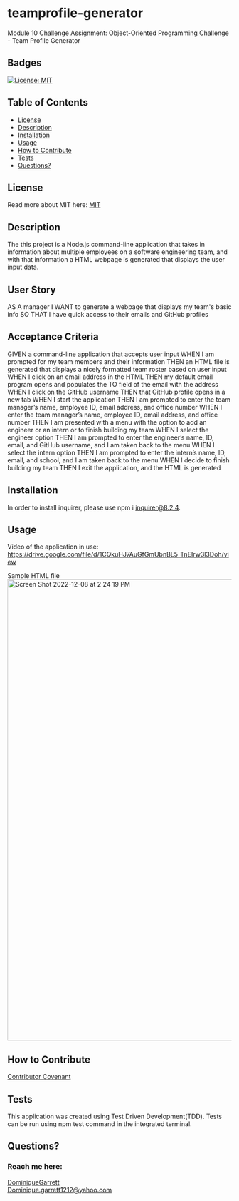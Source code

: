 # teamprofile-generator
Module 10 Challenge Assignment: Object-Oriented Programming Challenge - Team Profile Generator

  ## Badges
  [![License: MIT](https://img.shields.io/badge/License-MIT-yellow.svg)](https://opensource.org/licenses/MIT)

  ## Table of Contents
  * [License](#license)
  * [Description](#description)
  * [Installation](#installation)
  * [Usage](#usage)
  * [How to Contribute](#how-to-contribute)
  * [Tests](#tests)
  * [Questions?](#questions)

  ## License
  Read more about MIT here:
  [MIT](https://opensource.org/licenses/MIT)

  ## Description
The this project is a Node.js command-line application that takes in information about multiple employees on a software engineering team, and with that information a HTML webpage is generated that displays the user input data.

## User Story
AS A manager
I WANT to generate a webpage that displays my team's basic info
SO THAT I have quick access to their emails and GitHub profiles

## Acceptance Criteria 
GIVEN a command-line application that accepts user input
WHEN I am prompted for my team members and their information
THEN an HTML file is generated that displays a nicely formatted team roster based on user input
WHEN I click on an email address in the HTML
THEN my default email program opens and populates the TO field of the email with the address
WHEN I click on the GitHub username
THEN that GitHub profile opens in a new tab
WHEN I start the application
THEN I am prompted to enter the team manager’s name, employee ID, email address, and office number
WHEN I enter the team manager’s name, employee ID, email address, and office number
THEN I am presented with a menu with the option to add an engineer or an intern or to finish building my team
WHEN I select the engineer option
THEN I am prompted to enter the engineer’s name, ID, email, and GitHub username, and I am taken back to the menu
WHEN I select the intern option
THEN I am prompted to enter the intern’s name, ID, email, and school, and I am taken back to the menu
WHEN I decide to finish building my team
THEN I exit the application, and the HTML is generated

  ## Installation
In order to install inquirer, please use npm i inquirer@8.2.4.

  ## Usage
  Video of the application in use: 
  https://drive.google.com/file/d/1CQkuHJ7AuGfGmUbnBL5_TnEIrw3l3Doh/view
  
  Sample HTML file
  <img width="1034" alt="Screen Shot 2022-12-08 at 2 24 19 PM" src="https://user-images.githubusercontent.com/114618684/206566299-980d6d47-9bba-4aaa-b2e6-26687b358bb7.png">




  ## How to Contribute
  [Contributor Covenant](https://www.contributor-covenant.org/)  


  ## Tests
  This application was created using Test Driven Development(TDD). Tests can be run using npm test command in the integrated terminal.
 

  ## Questions?
  ### Reach me here: 
  [DominiqueGarrett](https://github.com/DominiqueGarrett)  
  Dominique.garrett1212@yahoo.com
